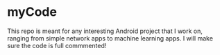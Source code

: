 # myCode

This repo is meant for any interesting Android project that I work on, ranging from simple network apps to machine learning apps.  I will make sure the code is full commmented!
